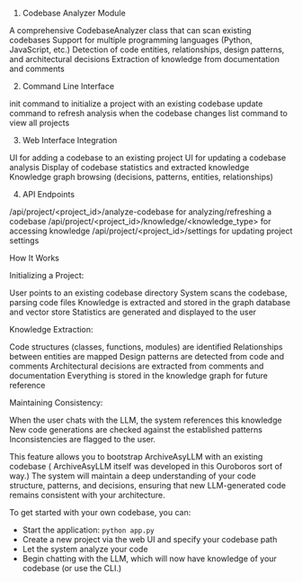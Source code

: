 1. Codebase Analyzer Module

A comprehensive CodebaseAnalyzer class that can scan existing codebases
Support for multiple programming languages (Python, JavaScript, etc.)
Detection of code entities, relationships, design patterns, and architectural decisions
Extraction of knowledge from documentation and comments

2. Command Line Interface

init command to initialize a project with an existing codebase
update command to refresh analysis when the codebase changes
list command to view all projects

3. Web Interface Integration

UI for adding a codebase to an existing project
UI for updating a codebase analysis
Display of codebase statistics and extracted knowledge
Knowledge graph browsing (decisions, patterns, entities, relationships)

4. API Endpoints

/api/project/<project_id>/analyze-codebase for analyzing/refreshing a codebase
/api/project/<project_id>/knowledge/<knowledge_type> for accessing knowledge
/api/project/<project_id>/settings for updating project settings

How It Works

Initializing a Project:

User points to an existing codebase directory
System scans the codebase, parsing code files
Knowledge is extracted and stored in the graph database and vector store
Statistics are generated and displayed to the user


Knowledge Extraction:

Code structures (classes, functions, modules) are identified
Relationships between entities are mapped
Design patterns are detected from code and comments
Architectural decisions are extracted from comments and documentation
Everything is stored in the knowledge graph for future reference


Maintaining Consistency:

When the user chats with the LLM, the system references this knowledge
New code generations are checked against the established patterns
Inconsistencies are flagged to the user.

This feature allows you to bootstrap ArchiveAsyLLM with an existing codebase ( ArchiveAsyLLM itself was developed in this Ouroboros sort of way.) The system will maintain a deep understanding of your code structure, patterns, and decisions, ensuring that new LLM-generated code remains consistent with your architecture.

To get started with your own codebase, you can:

- Start the application: `python app.py`
- Create a new project via the web UI and specify your codebase path
- Let the system analyze your code
- Begin chatting with the LLM, which will now have knowledge of your codebase (or use the CLI.)
